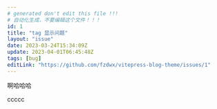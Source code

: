 ```yaml
---
# generated don't edit this file !!!
# 自动化生成，不要编辑这个文件！！！
id: 1
title: "tag 显示问题"
layout: "issue"
date: 2023-03-24T15:34:09Z
update: 2023-04-01T06:45:48Z
tags: [bug]
editLink: "https://github.com/fzdwx/vitepress-blog-theme/issues/1"
---
```


啊哈哈哈

ccccc
